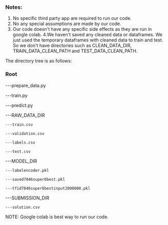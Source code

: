 ### Notes:
1. No specific third party app are required to run our code.
2. No any special assumptions are made by our code.
3. Our code doesn't have any specific side effects as they are run in google colab.
4.We haven't saved any cleaned data or dataframes. We just used the temporary dataframes with cleaned data to train and test. So we don't have directories such as CLEAN_DATA_DIR, TRAIN_DATA_CLEAN_PATH and TEST_DATA_CLEAN_PATH.

The directory tree is as follows:

### Root

---prepare_data.py

---train.py

---predict.py

---RAW_DATA_DIR

    ---train.csv

    ---validation.csv

    ---labels.csv

    ---test.csv

---MODEL_DIR

    ---labelencoder.pkl

    ---saved7046super6best.pkl
    
    ---tfid7046super6bestinput2000000.pkl

---SUBMISSION_DIR

    ---solution.csv


NOTE: Google colab is best way to run our code.